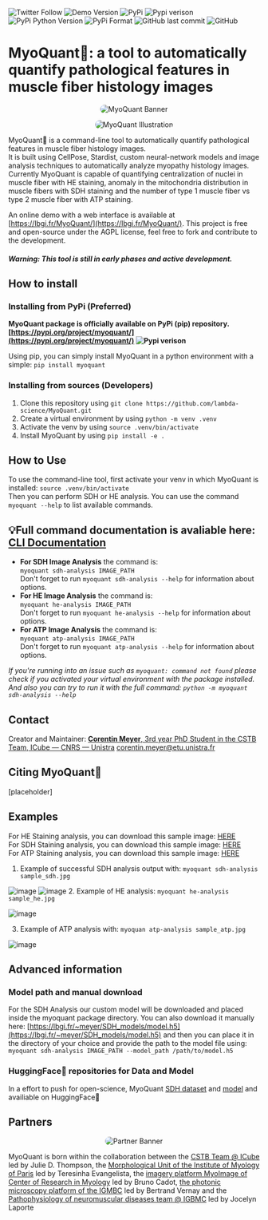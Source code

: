 ![Twitter Follow](https://img.shields.io/twitter/follow/corentinm_py?style=social) ![Demo Version](https://img.shields.io/badge/Demo-https%3A%2F%2Flbgi.fr%2FMyoQuant%2F-9cf) ![PyPi](https://img.shields.io/badge/PyPi-https%3A%2F%2Fpypi.org%2Fproject%2Fmyoquant%2F-blueviolet) ![Pypi verison](https://img.shields.io/pypi/v/myoquant) ![PyPi Python Version](https://img.shields.io/pypi/pyversions/myoquant) ![PyPi Format](https://img.shields.io/pypi/format/myoquant) ![GitHub last commit](https://img.shields.io/github/last-commit/lambda-science/MyoQuant) ![GitHub](https://img.shields.io/github/license/lambda-science/MyoQuant)

# MyoQuant🔬: a tool to automatically quantify pathological features in muscle fiber histology images

<p align="center">
  <img src="https://i.imgur.com/mzALgZL.png" alt="MyoQuant Banner" style="border-radius: 25px;" />
</p>

<p align="center">
  <img src="https://i.imgur.com/FxpFUT3.png" alt="MyoQuant Illustration" style="border-radius: 25px;" />
</p>

MyoQuant🔬 is a command-line tool to automatically quantify pathological features in muscle fiber histology images.  
It is built using CellPose, Stardist, custom neural-network models and image analysis techniques to automatically analyze myopathy histology images.  
Currently MyoQuant is capable of quantifying centralization of nuclei in muscle fiber with HE staining, anomaly in the mitochondria distribution in muscle fibers with SDH staining and the number of type 1 muscle fiber vs type 2 muscle fiber with ATP staining.

An online demo with a web interface is available at [https://lbgi.fr/MyoQuant/](https://lbgi.fr/MyoQuant/). This project is free and open-source under the AGPL license, feel free to fork and contribute to the development.

#### _Warning: This tool is still in early phases and active development._

## How to install

### Installing from PyPi (Preferred)

**MyoQuant package is officially available on PyPi (pip) repository. [https://pypi.org/project/myoquant/](https://pypi.org/project/myoquant/) ![Pypi verison](https://img.shields.io/pypi/v/myoquant)**

Using pip, you can simply install MyoQuant in a python environment with a simple: `pip install myoquant`

### Installing from sources (Developers)

1. Clone this repository using `git clone https://github.com/lambda-science/MyoQuant.git`
2. Create a virtual environment by using `python -m venv .venv`
3. Activate the venv by using `source .venv/bin/activate`
4. Install MyoQuant by using `pip install -e .`

## How to Use

To use the command-line tool, first activate your venv in which MyoQuant is installed: `source .venv/bin/activate`  
Then you can perform SDH or HE analysis. You can use the command `myoquant --help` to list available commands.

## 💡Full command documentation is avaliable here: [CLI Documentation](https://github.com/lambda-science/MyoQuant/blob/main/CLI_Documentation.md)

- **For SDH Image Analysis** the command is:  
  `myoquant sdh-analysis IMAGE_PATH`  
  Don't forget to run `myoquant sdh-analysis --help` for information about options.
- **For HE Image Analysis** the command is:  
  `myoquant he-analysis IMAGE_PATH`  
   Don't forget to run `myoquant he-analysis --help` for information about options.
- **For ATP Image Analysis** the command is:  
  `myoquant atp-analysis IMAGE_PATH`  
   Don't forget to run `myoquant atp-analysis --help` for information about options.

_If you're running into an issue such as `myoquant: command not found` please check if you activated your virtual environment with the package installed. And also you can try to run it with the full command: `python -m myoquant sdh-analysis --help`_

## Contact

Creator and Maintainer: [**Corentin Meyer**, 3rd year PhD Student in the CSTB Team, ICube — CNRS — Unistra](https://cmeyer.fr) <corentin.meyer@etu.unistra.fr>

## Citing MyoQuant🔬

[placeholder]

## Examples

For HE Staining analysis, you can download this sample image: [HERE](https://www.lbgi.fr/~meyer/SDH_models/sample_he.jpg)  
For SDH Staining analysis, you can download this sample image: [HERE](https://www.lbgi.fr/~meyer/SDH_models/sample_sdh.jpg)  
For ATP Staining analysis, you can download this sample image: [HERE](https://www.lbgi.fr/~meyer/SDH_models/sample_atp.jpg)

1. Example of successful SDH analysis output with: `myoquant sdh-analysis sample_sdh.jpg`

![image](https://user-images.githubusercontent.com/20109584/210328050-11b0b6d5-28ec-41a4-b9d3-264962d04fa3.png)
![image](https://i.imgur.com/4Nlnwdx.png) 2. Example of HE analysis: `myoquant he-analysis sample_he.jpg`

![image](https://i.imgur.com/q2cXgIf.png)

3. Example of ATP analysis with: `myoquan atp-analysis sample_atp.jpg`

![image](https://i.imgur.com/2ceiOx8.png)

## Advanced information

### Model path and manual download

For the SDH Analysis our custom model will be downloaded and placed inside the myoquant package directory. You can also download it manually here: [https://lbgi.fr/~meyer/SDH_models/model.h5](https://lbgi.fr/~meyer/SDH_models/model.h5) and then you can place it in the directory of your choice and provide the path to the model file using:  
`myoquant sdh-analysis IMAGE_PATH --model_path /path/to/model.h5`

### HuggingFace🤗 repositories for Data and Model

In a effort to push for open-science, MyoQuant [SDH dataset](https://huggingface.co/datasets/corentinm7/MyoQuant-SDH-Data) and [model](https://huggingface.co/corentinm7/MyoQuant-SDH-Model) and availiable on HuggingFace🤗

## Partners

<p align="center">
  <img src="https://i.imgur.com/m5OGthE.png" alt="Partner Banner" style="border-radius: 25px;" />
</p>

MyoQuant is born within the collaboration between the [CSTB Team @ ICube](https://cstb.icube.unistra.fr/en/index.php/Home) led by Julie D. Thompson, the [Morphological Unit of the Institute of Myology of Paris](https://www.institut-myologie.org/en/recherche-2/neuromuscular-investigation-center/morphological-unit/) led by Teresinha Evangelista, the [imagery platform MyoImage of Center of Research in Myology](https://recherche-myologie.fr/technologies/myoimage/) led by Bruno Cadot, [the photonic microscopy platform of the IGMBC](https://www.igbmc.fr/en/plateformes-technologiques/photonic-microscopy) led by Bertrand Vernay and the [Pathophysiology of neuromuscular diseases team @ IGBMC](https://www.igbmc.fr/en/igbmc/a-propos-de-ligbmc/directory/jocelyn-laporte) led by Jocelyn Laporte

